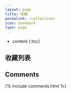 ```yaml
---
layout: page
title: 收藏
permalink: /collection/
icon: bookmark
type: page
---
```


* content
{:toc}

## 收藏列表

## Comments

{% include comments.html %}
